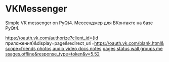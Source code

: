 # VKMessenger
Simple VK messenger on PyQt4. Мессенджер для ВКонтакте на базе PyQt4.

https://oauth.vk.com/authorize?client_id={id приложения}&display=page&redirect_uri=https://oauth.vk.com/blank.html&scope=friends,photos,audio,video,docs,notes,pages,status,wall,groups,messages,offline&response_type=token&v=5.52
